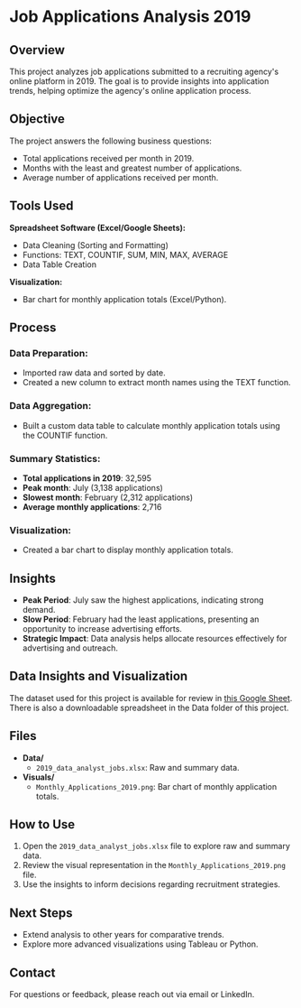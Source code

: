 # Job Applications Analysis 2019

## Overview
This project analyzes job applications submitted to a recruiting agency's online platform in 2019. The goal is to provide insights into application trends, helping optimize the agency's online application process.

## Objective
The project answers the following business questions:
- Total applications received per month in 2019.
- Months with the least and greatest number of applications.
- Average number of applications received per month.

## Tools Used
**Spreadsheet Software (Excel/Google Sheets):**
- Data Cleaning (Sorting and Formatting)
- Functions: TEXT, COUNTIF, SUM, MIN, MAX, AVERAGE
- Data Table Creation

**Visualization:**
- Bar chart for monthly application totals (Excel/Python).

## Process
### Data Preparation:
- Imported raw data and sorted by date.
- Created a new column to extract month names using the TEXT function.

### Data Aggregation:
- Built a custom data table to calculate monthly application totals using the COUNTIF function.

### Summary Statistics:
- **Total applications in 2019**: 32,595
- **Peak month**: July (3,138 applications)
- **Slowest month**: February (2,312 applications)
- **Average monthly applications**: 2,716

### Visualization:
- Created a bar chart to display monthly application totals.

## Insights
- **Peak Period**: July saw the highest applications, indicating strong demand.
- **Slow Period**: February had the least applications, presenting an opportunity to increase advertising efforts.
- **Strategic Impact**: Data analysis helps allocate resources effectively for advertising and outreach.

## Data Insights and Visualization
The dataset used for this project is available for review in [this Google Sheet](https://docs.google.com/spreadsheets/d/e/2PACX-1vShQNetuCGqsraSe1hmGZ1Ca5mjmlz-1hHWh0h14GyS0El8tKk3Vq6S81ZfCqETVxf7oIxFm8_oViPM/pubhtml). There is also a downloadable spreadsheet in the Data folder of this project.

## Files
- **Data/**  
  - `2019_data_analyst_jobs.xlsx`: Raw and summary data.
- **Visuals/**  
  - `Monthly_Applications_2019.png`: Bar chart of monthly application totals.

## How to Use
1. Open the `2019_data_analyst_jobs.xlsx` file to explore raw and summary data.
2. Review the visual representation in the `Monthly_Applications_2019.png` file.
3. Use the insights to inform decisions regarding recruitment strategies.

## Next Steps
- Extend analysis to other years for comparative trends.
- Explore more advanced visualizations using Tableau or Python.

## Contact
For questions or feedback, please reach out via email or LinkedIn.
